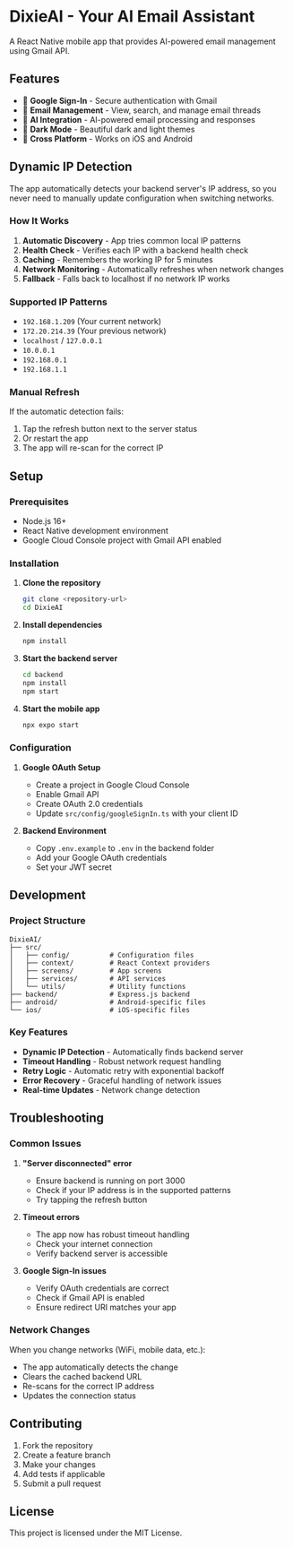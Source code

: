 # DixieAI - Your AI Email Assistant

A React Native mobile app that provides AI-powered email management using Gmail API.

## Features

- 🔐 **Google Sign-In** - Secure authentication with Gmail
- 📧 **Email Management** - View, search, and manage email threads
- 🤖 **AI Integration** - AI-powered email processing and responses
- 🌙 **Dark Mode** - Beautiful dark and light themes
- 📱 **Cross Platform** - Works on iOS and Android

## Dynamic IP Detection

The app automatically detects your backend server's IP address, so you never need to manually update configuration when switching networks.

### How It Works

1. **Automatic Discovery** - App tries common local IP patterns
2. **Health Check** - Verifies each IP with a backend health check
3. **Caching** - Remembers the working IP for 5 minutes
4. **Network Monitoring** - Automatically refreshes when network changes
5. **Fallback** - Falls back to localhost if no network IP works

### Supported IP Patterns

- `192.168.1.209` (Your current network)
- `172.20.214.39` (Your previous network)
- `localhost` / `127.0.0.1`
- `10.0.0.1`
- `192.168.0.1`
- `192.168.1.1`

### Manual Refresh

If the automatic detection fails:
1. Tap the refresh button next to the server status
2. Or restart the app
3. The app will re-scan for the correct IP

## Setup

### Prerequisites

- Node.js 16+
- React Native development environment
- Google Cloud Console project with Gmail API enabled

### Installation

1. **Clone the repository**
   ```bash
   git clone <repository-url>
   cd DixieAI
   ```

2. **Install dependencies**
   ```bash
   npm install
   ```

3. **Start the backend server**
   ```bash
   cd backend
   npm install
   npm start
   ```

4. **Start the mobile app**
   ```bash
   npx expo start
   ```

### Configuration

1. **Google OAuth Setup**
   - Create a project in Google Cloud Console
   - Enable Gmail API
   - Create OAuth 2.0 credentials
   - Update `src/config/googleSignIn.ts` with your client ID

2. **Backend Environment**
   - Copy `.env.example` to `.env` in the backend folder
   - Add your Google OAuth credentials
   - Set your JWT secret

## Development

### Project Structure

```
DixieAI/
├── src/
│   ├── config/          # Configuration files
│   ├── context/         # React Context providers
│   ├── screens/         # App screens
│   ├── services/        # API services
│   └── utils/           # Utility functions
├── backend/             # Express.js backend
├── android/             # Android-specific files
└── ios/                 # iOS-specific files
```

### Key Features

- **Dynamic IP Detection** - Automatically finds backend server
- **Timeout Handling** - Robust network request handling
- **Retry Logic** - Automatic retry with exponential backoff
- **Error Recovery** - Graceful handling of network issues
- **Real-time Updates** - Network change detection

## Troubleshooting

### Common Issues

1. **"Server disconnected" error**
   - Ensure backend is running on port 3000
   - Check if your IP address is in the supported patterns
   - Try tapping the refresh button

2. **Timeout errors**
   - The app now has robust timeout handling
   - Check your internet connection
   - Verify backend server is accessible

3. **Google Sign-In issues**
   - Verify OAuth credentials are correct
   - Check if Gmail API is enabled
   - Ensure redirect URI matches your app

### Network Changes

When you change networks (WiFi, mobile data, etc.):
- The app automatically detects the change
- Clears the cached backend URL
- Re-scans for the correct IP address
- Updates the connection status

## Contributing

1. Fork the repository
2. Create a feature branch
3. Make your changes
4. Add tests if applicable
5. Submit a pull request

## License

This project is licensed under the MIT License. 